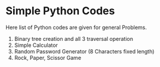 # Simple Python Codes

Here list of Python codes are given for general Problems.
1. Binary tree creation and all 3 traversal operation 
2. Simple Calculator 
3. Random Password Generator (8 Characters fixed length)
4. Rock, Paper, Scissor Game 
